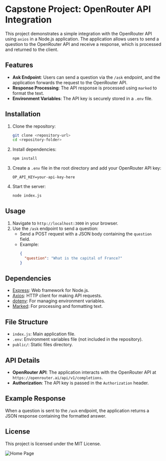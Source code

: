 # Capstone Project: OpenRouter API Integration

This project demonstrates a simple integration with the OpenRouter API using `axios` in a Node.js application. The application allows users to send a question to the OpenRouter API and receive a response, which is processed and returned to the client.

## Features

- **Ask Endpoint**: Users can send a question via the `/ask` endpoint, and the application forwards the request to the OpenRouter API.
- **Response Processing**: The API response is processed using `marked` to format the text.
- **Environment Variables**: The API key is securely stored in a `.env` file.

## Installation

1. Clone the repository:

   ```sh
   git clone <repository-url>
   cd <repository-folder>
   ```

2. Install dependencies:

   ```sh
   npm install
   ```

3. Create a `.env` file in the root directory and add your OpenRouter API key:

   ```env
   OP_API_KEY=your-api-key-here
   ```

4. Start the server:
   ```sh
   node index.js
   ```

## Usage

1. Navigate to `http://localhost:3000` in your browser.
2. Use the `/ask` endpoint to send a question:
   - Send a POST request with a JSON body containing the `question` field.
   - Example:
     ```json
     {
       "question": "What is the capital of France?"
     }
     ```

## Dependencies

- [Express](https://www.npmjs.com/package/express): Web framework for Node.js.
- [Axios](https://www.npmjs.com/package/axios): HTTP client for making API requests.
- [dotenv](https://www.npmjs.com/package/dotenv): For managing environment variables.
- [Marked](https://www.npmjs.com/package/marked): For processing and formatting text.

## File Structure

- `index.js`: Main application file.
- `.env`: Environment variables file (not included in the repository).
- `public/`: Static files directory.

## API Details

- **OpenRouter API**: The application interacts with the OpenRouter API at `https://openrouter.ai/api/v1/completions`.
- **Authorization**: The API key is passed in the `Authorization` header.

## Example Response

When a question is sent to the `/ask` endpoint, the application returns a JSON response containing the formatted answer.

## License

This project is licensed under the MIT License.

![Home Page]("./images/image.png")
